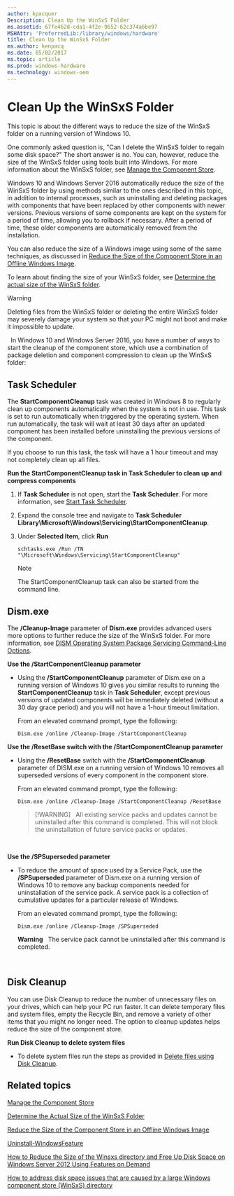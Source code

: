 ```yaml
---
author: kpacquer
Description: Clean Up the WinSxS Folder
ms.assetid: 67fe462d-cda1-4f2e-9652-62c374a6be97
MSHAttr: 'PreferredLib:/library/windows/hardware'
title: Clean Up the WinSxS Folder
ms.author: kenpacq
ms.date: 05/02/2017
ms.topic: article
ms.prod: windows-hardware
ms.technology: windows-oem
---
```


# Clean Up the WinSxS Folder

This topic is about the different ways to reduce the size of the WinSxS folder on a running version of Windows 10.

One commonly asked question is, "Can I delete the WinSxS folder to regain some disk space?" The short answer is no. You can, however, reduce the size of the WinSxS folder using tools built into Windows. For more information about the WinSxS folder, see [Manage the Component Store](manage-the-component-store.md). 

Windows 10 and Windows Server 2016 automatically reduce the size of the WinSxS folder by using methods similar to the ones described in this topic, in addition to internal processes, such as uninstalling and deleting packages with components that have been replaced by other components with newer versions. Previous versions of some components are kept on the system for a period of time, allowing you to rollback if necessary. After a period of time, these older components are automatically removed from the installation.

You can also reduce the size of a Windows image using some of the same techniques, as discussed in [Reduce the Size of the Component Store in an Offline Windows Image](reduce-the-size-of-the-component-store-in-an-offline-windows-image.md).

To learn about finding the size of your WinSxS folder, see [Determine the actual size of the WinSxS folder](determine-the-actual-size-of-the-winsxs-folder.md).

> [!WARNING]
> Deleting files from the WinSxS folder or deleting the entire WinSxS folder may severely damage your system so that your PC might not boot and make it impossible to update.

 
In Windows 10 and Windows Server 2016, you have a number of ways to start the cleanup of the component store, which use a combination of package deletion and component compression to clean up the WinSxS folder:


## <span id="Task_Scheduler"></span><span id="task_scheduler"></span><span id="TASK_SCHEDULER"></span>Task Scheduler


The **StartComponentCleanup** task was created in Windows 8 to regularly clean up components automatically when the system is not in use. This task is set to run automatically when triggered by the operating system. When run automatically, the task will wait at least 30 days after an updated component has been installed before uninstalling the previous versions of the component.

If you choose to run this task, the task will have a 1 hour timeout and may not completely clean up all files.

**Run the StartComponentCleanup task in Task Scheduler to clean up and compress components**

1.  If **Task Scheduler** is not open, start the **Task Scheduler**. For more information, see [Start Task Scheduler](http://technet.microsoft.com/library/cc721931.aspx).

2.  Expand the console tree and navigate to **Task Scheduler Library\\Microsoft\\Windows\\Servicing\\StartComponentCleanup**.

3.  Under **Selected Item**, click **Run**

    ```
    schtasks.exe /Run /TN "\Microsoft\Windows\Servicing\StartComponentCleanup"
    ```
    > [!NOTE]
    > The StartComponentCleanup task can also be started from the command line.

## <span id="dism.exe"></span><span id="DISM.EXE"></span>Dism.exe

The **/Cleanup-Image** parameter of **Dism.exe** provides advanced users more options to further reduce the size of the WinSxS folder. For more information, see [DISM Operating System Package Servicing Command-Line Options](dism-operating-system-package-servicing-command-line-options.md).

**Use the /StartComponentCleanup parameter**

-   Using the **/StartComponentCleanup** parameter of Dism.exe on a running version of Windows 10 gives you similar results to running the **StartComponentCleanup** task in **Task Scheduler**, except previous versions of updated components will be immediately deleted (without a 30 day grace period) and you will not have a 1-hour timeout limitation.

    From an elevated command prompt, type the following:

    ```
    Dism.exe /online /Cleanup-Image /StartComponentCleanup
    ```

**Use the /ResetBase switch with the /StartComponentCleanup parameter**

-   Using the **/ResetBase** switch with the **/StartComponentCleanup** parameter of DISM.exe on a running version of Windows 10 removes all superseded versions of every component in the component store.

    From an elevated command prompt, type the following:

    ```
    Dism.exe /online /Cleanup-Image /StartComponentCleanup /ResetBase
    ```

    > [!WARNING]  
    > All existing service packs and updates cannot be uninstalled after this command is completed. This will not block the uninstallation of future service packs or updates.

     

**Use the /SPSuperseded parameter**

-   To reduce the amount of space used by a Service Pack, use the **/SPSuperseded** parameter of Dism.exe on a running version of Windows 10 to remove any backup components needed for uninstallation of the service pack. A service pack is a collection of cumulative updates for a particular release of Windows.

    From an elevated command prompt, type the following:

    ```
    Dism.exe /online /Cleanup-Image /SPSuperseded
    ```

    **Warning**  
    The service pack cannot be uninstalled after this command is completed.

     

## <span id="Disk_Cleanup"></span><span id="disk_cleanup"></span><span id="DISK_CLEANUP"></span>Disk Cleanup


You can use Disk Cleanup to reduce the number of unnecessary files on your drives, which can help your PC run faster. It can delete temporary files and system files, empty the Recycle Bin, and remove a variety of other items that you might no longer need. The option to cleanup updates helps reduce the size of the component store.

**Run Disk Cleanup to delete system files**

-   To delete system files run the steps as provided in [Delete files using Disk Cleanup](http://go.microsoft.com/fwlink/p/?LinkId=698648).

## <span id="related_topics"></span>Related topics


[Manage the Component Store](manage-the-component-store.md)

[Determine the Actual Size of the WinSxS Folder](determine-the-actual-size-of-the-winsxs-folder.md)

[Reduce the Size of the Component Store in an Offline Windows Image](reduce-the-size-of-the-component-store-in-an-offline-windows-image.md)

[Uninstall-WindowsFeature](http://technet.microsoft.com/library/jj205471.aspx)

[How to Reduce the Size of the Winsxs directory and Free Up Disk Space on Windows Server 2012 Using Features on Demand](http://blogs.technet.com/b/askpfeplat/archive/2013/02/24/how-to-reduce-the-size-of-the-winsxs-directory-and-free-up-disk-space-on-windows-server-2012-using-features-on-demand.aspx)

[How to address disk space issues that are caused by a large Windows component store (WinSxS) directory](http://support.microsoft.com/kb/2795190)

 

 






